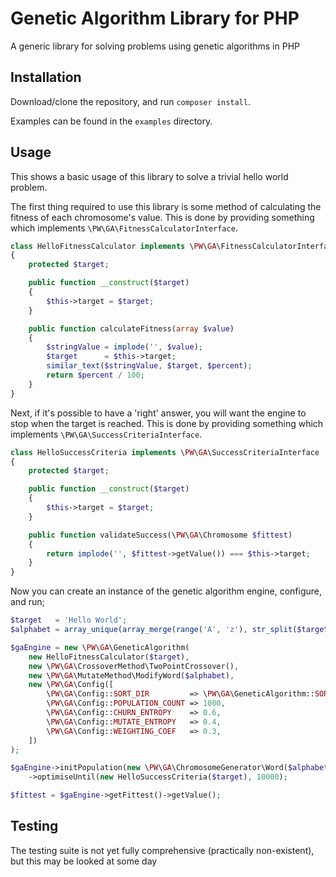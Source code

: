 Genetic Algorithm Library for PHP
=================================

A generic library for solving problems using genetic algorithms in PHP

Installation
------------

Download/clone the repository, and run `composer install`.

Examples can be found in the `examples` directory.

Usage
-----

This shows a basic usage of this library to solve a trivial hello world problem.

The first thing required to use this library is some method of calculating the fitness of each chromosome's value.
This is done by providing something which implements `\PW\GA\FitnessCalculatorInterface`. 

```php
class HelloFitnessCalculator implements \PW\GA\FitnessCalculatorInterface
{
    protected $target;

    public function __construct($target)
    {
        $this->target = $target;
    }

    public function calculateFitness(array $value)
    {
        $stringValue = implode('', $value);
        $target      = $this->target;
        similar_text($stringValue, $target, $percent);
        return $percent / 100;
    }
}
```

Next, if it's possible to have a 'right' answer, you will want the engine to stop when the target is reached.
This is done by providing something which implements `\PW\GA\SuccessCriteriaInterface`.

```php
class HelloSuccessCriteria implements \PW\GA\SuccessCriteriaInterface
{
    protected $target;

    public function __construct($target)
    {
        $this->target = $target;
    }

    public function validateSuccess(\PW\GA\Chromosome $fittest)
    {
        return implode('', $fittest->getValue()) === $this->target;
    }
}
```

Now you can create an instance of the genetic algorithm engine, configure, and run;

```php
$target   = 'Hello World';
$alphabet = array_unique(array_merge(range('A', 'z'), str_split($target)));

$gaEngine = new \PW\GA\GeneticAlgorithm(
    new HelloFitnessCalculator($target),
    new \PW\GA\CrossoverMethod\TwoPointCrossover(),
    new \PW\GA\MutateMethod\ModifyWord($alphabet),
    new \PW\GA\Config([
        \PW\GA\Config::SORT_DIR         => \PW\GA\GeneticAlgorithm::SORT_DIR_DESC,
        \PW\GA\Config::POPULATION_COUNT => 1000,
        \PW\GA\Config::CHURN_ENTROPY    => 0.6,
        \PW\GA\Config::MUTATE_ENTROPY   => 0.4,
        \PW\GA\Config::WEIGHTING_COEF   => 0.3,
    ])
);

$gaEngine->initPopulation(new \PW\GA\ChromosomeGenerator\Word($alphabet, strlen($target)))
    ->optimiseUntil(new HelloSuccessCriteria($target), 10000);

$fittest = $gaEngine->getFittest()->getValue();
```

Testing
-------

The testing suite is not yet fully comprehensive (practically non-existent), but this may be looked at some day
